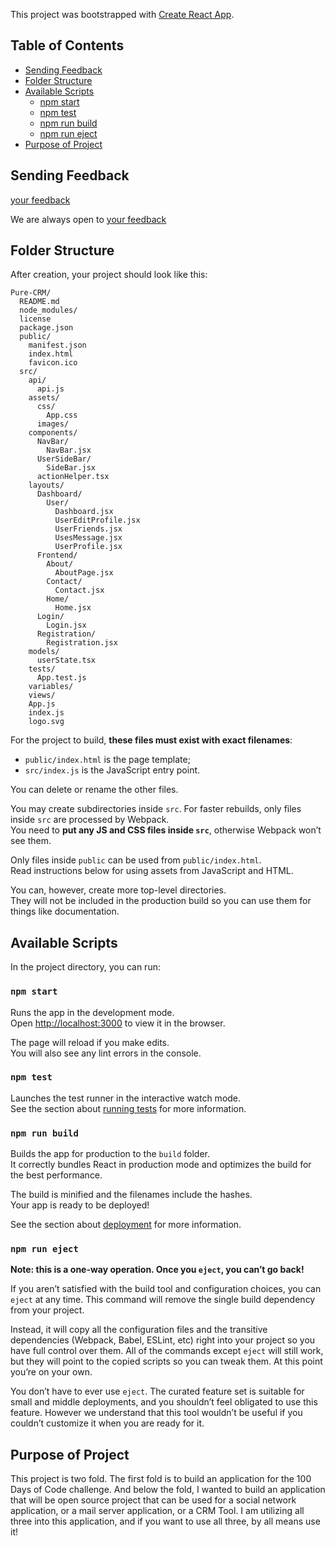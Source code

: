 This project was bootstrapped with [Create React App](https://github.com/facebookincubator/create-react-app).

## Table of Contents

- [Sending Feedback](#sending-feedback)
- [Folder Structure](#folder-structure)
- [Available Scripts](#available-scripts)
  - [npm start](#npm-start)
  - [npm test](#npm-test)
  - [npm run build](#npm-run-build)
  - [npm run eject](#npm-run-eject)
- [Purpose of Project](#purpose-of-project)

## Sending Feedback

[your feedback](mailto\)\:grant@triumphdesigns.org)

We are always open to [your feedback](mailto\)\:grant@triumphdesigns.org)

## Folder Structure

After creation, your project should look like this:

```
Pure-CRM/
  README.md
  node_modules/
  license
  package.json
  public/
    manifest.json
    index.html
    favicon.ico
  src/
    api/
      api.js
    assets/
      css/
        App.css
      images/
    components/
      NavBar/
        NavBar.jsx
      UserSideBar/
        SideBar.jsx
      actionHelper.tsx
    layouts/
      Dashboard/
        User/
          Dashboard.jsx
          UserEditProfile.jsx
          UserFriends.jsx
          UsesMessage.jsx
          UserProfile.jsx
      Frontend/
        About/
          AboutPage.jsx
        Contact/
          Contact.jsx
        Home/
          Home.jsx
      Login/
        Login.jsx
      Registration/
        Registration.jsx
    models/
      userState.tsx
    tests/
      App.test.js
    variables/
    views/
    App.js
    index.js
    logo.svg
```

For the project to build, **these files must exist with exact filenames**:

* `public/index.html` is the page template;
* `src/index.js` is the JavaScript entry point.

You can delete or rename the other files.

You may create subdirectories inside `src`. For faster rebuilds, only files inside `src` are processed by Webpack.<br>
You need to **put any JS and CSS files inside `src`**, otherwise Webpack won’t see them.

Only files inside `public` can be used from `public/index.html`.<br>
Read instructions below for using assets from JavaScript and HTML.

You can, however, create more top-level directories.<br>
They will not be included in the production build so you can use them for things like documentation.

## Available Scripts

In the project directory, you can run:

### `npm start`

Runs the app in the development mode.<br>
Open [http://localhost:3000](http://localhost:3000) to view it in the browser.

The page will reload if you make edits.<br>
You will also see any lint errors in the console.

### `npm test`

Launches the test runner in the interactive watch mode.<br>
See the section about [running tests](#running-tests) for more information.

### `npm run build`

Builds the app for production to the `build` folder.<br>
It correctly bundles React in production mode and optimizes the build for the best performance.

The build is minified and the filenames include the hashes.<br>
Your app is ready to be deployed!

See the section about [deployment](#deployment) for more information.

### `npm run eject`

**Note: this is a one-way operation. Once you `eject`, you can’t go back!**

If you aren’t satisfied with the build tool and configuration choices, you can `eject` at any time. This command will remove the single build dependency from your project.

Instead, it will copy all the configuration files and the transitive dependencies (Webpack, Babel, ESLint, etc) right into your project so you have full control over them. All of the commands except `eject` will still work, but they will point to the copied scripts so you can tweak them. At this point you’re on your own.

You don’t have to ever use `eject`. The curated feature set is suitable for small and middle deployments, and you shouldn’t feel obligated to use this feature. However we understand that this tool wouldn’t be useful if you couldn’t customize it when you are ready for it.

## Purpose of Project

This project is two fold. The first fold is to build an application for the 100 Days of Code challenge. And below the fold, I wanted to build an application that will be open source project that can be used for a social network application, or a mail server application, or a CRM Tool. I am utilizing all three into this application, and if you want to use all three, by all means use it!

